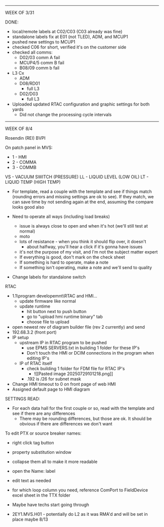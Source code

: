 


---
WEEK OF 3/31

DONE:
- local/remote labels at C02/C03 (C03 already was fine)
- standalone labels fix at E01 (not TLED), ADM, and MCUP1
- pushed new settings to MCUP1
- checked C06 for short, verified it's on the customer side
- checked all comms:
	- D02/03 comm A fail
	- MCUP4/5 comm B fail
	- B08/09 comm b fail
- L3 Cx
	- ADM
	- D08/RD01
		- full L3
	- D02/D03
		- full L3
- Uploaded updated RTAC configuration and graphic settings for both yards
	- Did not change the processing cycle intervals

---
WEEK OF 8/4

Rosendin (REI)
BVPI

On patch panel in MVS:
- 1 - HMI
- 2 - COMMA
- 3 - COMMB

VS - VACUUM SWITCH (PRESSURE)
LL - LIQUID LEVEL (LOW OIL)
LT - LIQUID TEMP (HIGH TEMP)

- For template, read a couple with the template and see if things match (rounding errors and missing settings are ok to see). If they match, we can save time by not sending again at the end, assuming the compare looks good also
- Need to operate all ways (including load breaks)
	- issue is always close to open and when it's hot (we'll still test at normal)
	- moto
	- lots of resistance - when you think it should flip over, it doesn't
		- about halfway, you'll hear a click if it's gonna have issues
	- it's not the purpose of my visit, and I'm not the subject matter expert
	- If everything is good, don't mark on the check sheet
	- If something is hard to operate, make a note
	- If something isn't operating, make a note and we'll send to quality

- Change labels for standalone switch

RTAC
- 1.1\program developemnt\RTAC and HMI\...
	- update firmware like normal
	- update runtime
		- hit button next to push button
		- go to "upload hmi runtime binary" tab
		- choose file to upload
- open newest rev of diagram builder file (rev 2 currently) and send
- 192.68.3.2 (front port)
- IP setup
	- upstream IP in RTAC program to be pushed
		- use EPMS SERVERS.txt in building 1 folder for these IP's
		- Don't touch the HMI or DCIM connections in the program when editing IP's
	- IP of RTAC itself
		- check building 1 folder for FDM file for RTAC IP's
			- ![[Pasted image 20250729101218.png]]
		- .192 is /26 for subnet mask
- Change HMI timeout to 0 on front page of web HMI
- Assigned default page to HMI diagram

SETTINGS READ:
- For each data hall for the first couple or so, read with the template and see if there are any differences
	- There may be rounding differences, but those are ok. It should be obvious if there are differences we don't want


To edit PTX or source breaker names:
- right click tag button
- property substitution window
- collapse them all to make it more readable
- open the Name: label
- edit text as needed
- for which loop column you need, reference ComPort to FieldDevice excel sheet in the TTX folder


- Maybe have techs start going through
- 2EY1.MVS.H01 - potentially do L2 as it was RMA'd and will be set in place maybe 8/13